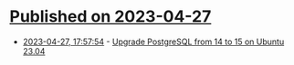 # [Published on 2023-04-27](index.md)

* [2023-04-27, 17:57:54](https://lobste.rs/s/kbged7/upgrade_postgresql_from_14_15_on_ubuntu_23) - [Upgrade PostgreSQL from 14 to 15 on Ubuntu 23.04](https://www.paulox.net/2023/04/27/upgrading-postgresql-from-version-14-to-15-on-ubuntu-23-04-lunar-lobster/)
